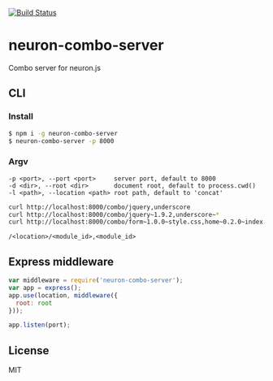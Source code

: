 [![Build Status](https://travis-ci.org/neuron-js/neuron-combo-server.svg?branch=master)](https://travis-ci.org/neuron-js/neuron-combo-server)
<!-- optional npm version
[![NPM version](https://badge.fury.io/js/neuron-combo-server.svg)](http://badge.fury.io/js/neuron-combo-server)
-->
<!-- optional npm downloads
[![npm module downloads per month](http://img.shields.io/npm/dm/neuron-combo-server.svg)](https://www.npmjs.org/package/neuron-combo-server)
-->
<!-- optional dependency status
[![Dependency Status](https://david-dm.org/neuron-js/neuron-combo-server.svg)](https://david-dm.org/neuron-js/neuron-combo-server)
-->

# neuron-combo-server

Combo server for neuron.js

## CLI

### Install
```sh
$ npm i -g neuron-combo-server
$ neuron-combo-server -p 8000
```

### Argv

```
-p <port>, --port <port>     server port, default to 8000
-d <dir>, --root <dir>       document root, default to process.cwd()
-l <path>, --location <path> root path, default to 'concat'             
```

```sh
curl http://localhost:8000/combo/jquery,underscore
curl http://localhost:8000/combo/jquery~1.9.2,underscore~*
curl http://localhost:8000/combo/form~1.0.0~style.css,home~0.2.0~index.css
```

```
/<location>/<module_id>,<module_id>
```

## Express middleware

```js
var middleware = require('neuron-combo-server');
var app = express();
app.use(location, middleware({
  root: root
}));

app.listen(port);
```

## License

MIT
